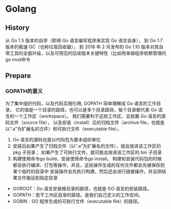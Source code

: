 # Golang

## History
从 Go 1.5 版本的自举（即用 Go 语言编写程序来实现 Go 语言自身），
到 Go 1.7 版本的极速 GC（也称垃圾回收器），
到 2018 年 2 月发布的 Go 1.10 版本对其自带工具的全面升级，以及可预见的后续版本关键特性（比如用来做程序依赖管理的go mod命令

## Prepare
### GOPATH的意义
为了集中组织代码，以及代码互相引用, GOPATH 简单理解成 Go 语言的工作目录，
它的值是一个目录的路径，也可以是多个目录路径，每个目录都代表 Go 语言的一个工作区（workspace）。
我们需要利于这些工作区，去放置 Go 语言的源码文件（source file），
以及安装（install）后的归档文件（archive file，也就是以“.a”为扩展名的文件）和可执行文件（executable file）。
1. Go 语言的源码也是以代码包为基本组织单位
2. 安装后如果产生了归档文件（以“.a”为扩展名的文件），就会放进该工作区的 pkg 子目录；
如果产生了可执行文件，就可能会放进该工作区的 bin 子目录
3. 构建使用命令go build，安装使用命令go install。
构建和安装代码包的时候都会执行编译、打包等操作，并且，这些操作生成的任何文件都会先被保存到某个临时的目录中
安装操作会先执行构建，然后还会进行链接操作，并且把结果文件搬运到指定目录
- GOROOT：Go 语言安装根目录的路径，也就是 GO 语言的安装路径。
- GOPATH：若干工作区目录的路径。是我们自己定义的工作空间。
- GOBIN：GO 程序生成的可执行文件（executable file）的路径。